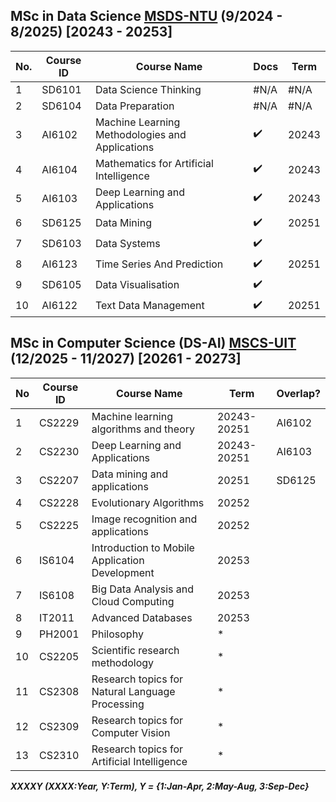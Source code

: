 ## MSc in Data Science [MSDS-NTU](https://www.ntu.edu.sg/education/graduate-programme/master-of-science-in-data-science-(msds)#curriculum) (9/2024 - 8/2025) [20243 - 20253]
|No.|Course ID|Course Name|Docs|Term|
|-|-|-|-|-|
|1|SD6101|Data Science Thinking|#N/A|#N/A
|2|SD6104|Data Preparation|#N/A|#N/A
|3|AI6102|Machine Learning Methodologies and Applications|✔️|20243|
|4|AI6104|Mathematics for Artificial Intelligence|✔️|20243|
|5|AI6103|Deep Learning and Applications|✔️|20243|
|6|SD6125|Data Mining|✔️|20251|
|7|SD6103|Data Systems|✔️||
|8|AI6123|Time Series And Prediction|✔️|20251|
|9|SD6105|Data Visualisation|✔️||
|10|AI6122|Text Data Management|✔️|20251|



## MSc in Computer Science (DS-AI) [MSCS-UIT](https://sdh.uit.edu.vn/bai-viet/khung-chuong-trinh-dao-tao-thac-si-khmt-k172022-k182023-k192024) (12/2025 - 11/2027) [20261 - 20273]
|No|Course ID| Course Name|Term|Overlap?|
|-|-|-|-|-|
|1|CS2229|Machine learning algorithms and theory|20243-20251|AI6102|
|2|CS2230|Deep Learning and Applications|20243-20251|AI6103|
|3|CS2207|	Data mining and applications|20251|SD6125|
|4|CS2228|Evolutionary Algorithms|20252||
|5|CS2225|	Image recognition and applications|20252||
|6|IS6104|	Introduction to Mobile Application Development|	20253|
|7|IS6108|	Big Data Analysis and Cloud Computing|	20253|
|8|IT2011|	Advanced Databases|	20253|
|9|PH2001|	Philosophy|*
|10|CS2205|	Scientific research methodology|*	
|11|CS2308|	Research topics for Natural Language Processing |*	
|12|CS2309|	Research topics for Computer Vision|	*
|13|CS2310|	Research topics for Artificial Intelligence|*	


***XXXXY (XXXX:Year, Y:Term), Y = {1:Jan-Apr, 2:May-Aug, 3:Sep-Dec}***

